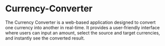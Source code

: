 # Currency-Converter
The Currency Converter is a web-based application designed to convert one currency into another in real-time. It provides a user-friendly interface where users can input an amount, select the source and target currencies, and instantly see the converted result.
